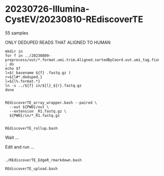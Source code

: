 
#	20230726-Illumina-CystEV/20230810-REdiscoverTE


55 samples


ONLY DEDUPED READS THAT ALIGNED TO HUMAN



```
mkdir in
for f in ../20230809-preprocess/out/*.format.umi.trim.Aligned.sortedByCoord.out.umi_tag.fixmate.deduped.R?.fastq.gz ; do
echo $f
l=$( basename ${f} .fastq.gz )
r=${l#*.deduped.}
l=${l%.format.*}
ln -s ../${f} in/${l}_${r}.fastq.gz
done

```



```

REdiscoverTE_array_wrapper.bash --paired \
  --out ${PWD}/out \
  --extension _R1.fastq.gz \
  ${PWD}/in/*_R1.fastq.gz

```

```

REdiscoverTE_rollup.bash

```


Wait ...


Edit and run ...
```

./REdiscoverTE_EdgeR_rmarkdown.bash

```



```
REdiscoverTE_upload.bash
```



